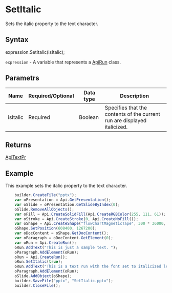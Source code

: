 # SetItalic

Sets the italic property to the text character.

## Syntax

expression.SetItalic(isItalic);

`expression` - A variable that represents a [ApiRun](../ApiRun.md) class.

## Parametrs

| **Name** | **Required/Optional** | **Data type** | **Description** |
| ------------- | ------------- | ------------- | ------------- |
| isItalic | Required | Boolean | Specifies that the contents of the current run are displayed italicized. |

## Returns

[ApiTextPr](../../ApiTextPr/ApiTextPr.md)

## Example

This example sets the italic property to the text character.

```javascript
	builder.CreateFile("pptx");
	var oPresentation = Api.GetPresentation();
	var oSlide = oPresentation.GetSlideByIndex(0);
	oSlide.RemoveAllObjects();
	var oFill = Api.CreateSolidFill(Api.CreateRGBColor(255, 111, 61));
	var oStroke = Api.CreateStroke(0, Api.CreateNoFill());
	var oShape = Api.CreateShape("flowChartMagneticTape", 300 * 36000, 130 * 36000, oFill, oStroke);
	oShape.SetPosition(608400, 1267200);
	var oDocContent = oShape.GetDocContent();
	var oParagraph = oDocContent.GetElement(0);
	var oRun = Api.CreateRun();
	oRun.AddText("This is just a sample text. ");
	oParagraph.AddElement(oRun);
	oRun = Api.CreateRun();
	oRun.SetItalic(true);
	oRun.AddText("This is a text run with the font set to italicized letters.");
	oParagraph.AddElement(oRun);
	oSlide.AddObject(oShape);
	builder.SaveFile("pptx", "SetItalic.pptx");
	builder.CloseFile();
```
